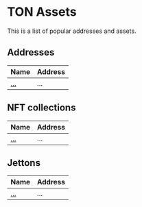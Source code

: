 # TON Assets

This is a list of popular addresses and assets.

## Addresses

Name           | Address
---------------|-----------
[...](...)     | ...


## NFT collections

Name           | Address
---------------|-----------
[...](...)     | ...


## Jettons

Name           | Address
---------------|-----------
[...](...)     | ...


